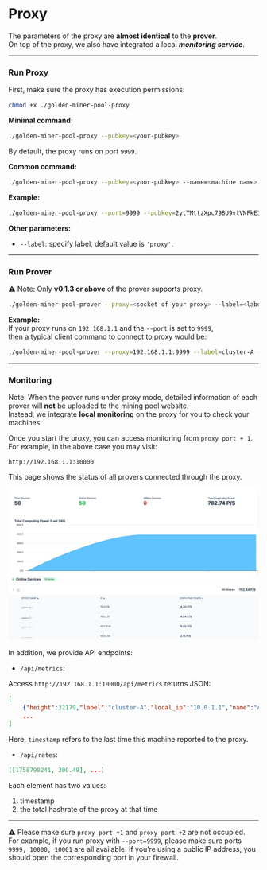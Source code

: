 # Proxy

The parameters of the proxy are **almost identical** to the **prover**.  
On top of the proxy, we also have integrated a local ***monitoring service***.  

---

### Run Proxy  

First, make sure the proxy has execution permissions:  

```bash
chmod +x ./golden-miner-pool-proxy
```  

**Minimal command:**  
```bash
./golden-miner-pool-proxy --pubkey=<your-pubkey>
```  
By default, the proxy runs on port `9999`.  

**Common command:**  
```bash
./golden-miner-pool-proxy --pubkey=<your-pubkey> --name=<machine name> --port=<port>
```  

**Example:**  
```bash
./golden-miner-pool-proxy --port=9999 --pubkey=2ytTMttzXpc79BU9vtVNFkE3TWL15zedV8WZUHSpJwCLzUoHkh7GdZ74CFj2JbQg1gMfZxQCT5bRiDAk5ZHpDUDtD2GTxJQciTuNPuXc9hEm4cGv53kCEyxVETaiBW2HiPoX --name=proxy-a
```  

**Other parameters:**  
- `--label`: specify label, default value is `'proxy'`.  

---

### Run Prover  

⚠️ Note: Only **v0.1.3 or above** of the prover supports proxy.  

```bash
./golden-miner-pool-prover --proxy=<socket of your proxy> --label=<label> --name=<name>
```  

**Example:**  
If your proxy runs on `192.168.1.1` and the `--port` is set to `9999`,  
then a typical client command to connect to proxy would be:  

```bash
./golden-miner-pool-prover --proxy=192.168.1.1:9999 --label=cluster-A --name=A0
```  

---

### Monitoring  

Note: When the prover runs under proxy mode, detailed information of each prover will **not** be uploaded to the mining pool website.  
Instead, we integrate **local monitoring** on the proxy for you to check your machines.  

Once you start the proxy, you can access monitoring from `proxy port + 1`.  
For example, in the above case you may visit:  

```
http://192.168.1.1:10000
```  

This page shows the status of all provers connected through the proxy.  

![p0](./p0.png)
![p1](./p1.png)


In addition, we provide API endpoints:  

- `/api/metrics`:  

Access `http://192.168.1.1:10000/api/metrics` returns JSON:  
```json
[
    {"height":32179,"label":"cluster-A","local_ip":"10.0.1.1","name":"A0","rate":14.49,"timestamp":1758798241},
    ...
]
```  

Here, `timestamp` refers to the last time this machine reported to the proxy.  

- `/api/rates`:  

```json
[[1758798241, 300.49], ...]
```  

Each element has two values:  
1. timestamp  
2. the total hashrate of the proxy at that time  

---

⚠️ Please make sure `proxy port +1` and `proxy port +2` are not occupied.  
For example, if you run proxy with `--port=9999`, please make sure ports `9999, 10000, 10001` are all available.
If you’re using a public IP address, you should open the corresponding port in your firewall.
